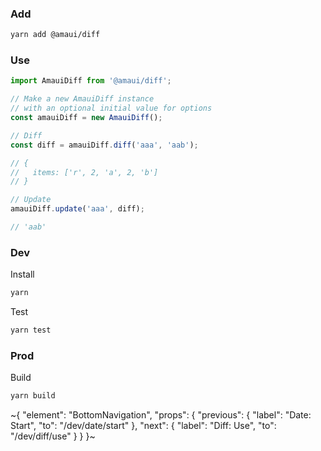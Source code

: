 
### Add

```sh
yarn add @amaui/diff
```

### Use

```ts
import AmauiDiff from '@amaui/diff';

// Make a new AmauiDiff instance
// with an optional initial value for options
const amauiDiff = new AmauiDiff();

// Diff
const diff = amauiDiff.diff('aaa', 'aab');

// {
//   items: ['r', 2, 'a', 2, 'b']
// }

// Update
amauiDiff.update('aaa', diff);

// 'aab'
```

### Dev

Install

```sh
yarn
```

Test

```sh
yarn test
```

### Prod

Build

```sh
yarn build
```

~{
  "element": "BottomNavigation",
  "props": {
    "previous": {
      "label": "Date: Start",
      "to": "/dev/date/start"
    },
    "next": {
      "label": "Diff: Use",
      "to": "/dev/diff/use"
    }
  }
}~
